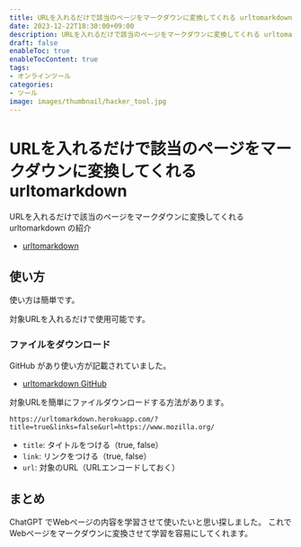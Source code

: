 ```yaml
---
title: URLを入れるだけで該当のページをマークダウンに変換してくれる urltomarkdown
date: 2023-12-22T18:30:00+09:00
description: URLを入れるだけで該当のページをマークダウンに変換してくれる urltomarkdown の紹介
draft: false
enableToc: true
enableTocContent: true
tags: 
- オンラインツール
categories: 
- ツール
image: images/thumbnail/hacker_tool.jpg
---
```


# URLを入れるだけで該当のページをマークダウンに変換してくれる urltomarkdown

URLを入れるだけで該当のページをマークダウンに変換してくれる urltomarkdown の紹介

- <a href="https://urltomarkdown.com/" target="_blank" rel="nofollow noopener">urltomarkdown</a>

## 使い方

使い方は簡単です。

対象URLを入れるだけで使用可能です。

### ファイルをダウンロード

GitHub があり使い方が記載されていました。

- <a href="https://github.com/macsplit/urltomarkdown" target="_blank" rel="nofollow noopener">urltomarkdown GitHub</a>

対象URLを簡単にファイルダウンロードする方法があります。

```
https://urltomarkdown.herokuapp.com/?title=true&links=false&url=https://www.mozilla.org/
```

- `title`: タイトルをつける（true, false）
- `link`: リンクをつける（true, false）
- `url`: 対象のURL（URLエンコードしておく）

## まとめ

ChatGPT でWebページの内容を学習させて使いたいと思い探しました。
これでWebページをマークダウンに変換させて学習を容易にしてくれます。
